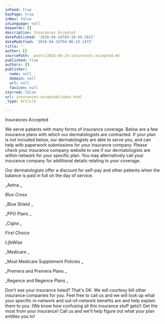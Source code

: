 ```yaml
---
inFeed: true
hasPage: true
inNav: false
inLanguage: null
keywords: []
description: Insurances Accepted
datePublished: '2016-04-24T04:10:49.281Z'
dateModified: '2016-04-24T04:06:19.147Z'
title: ''
author: []
sourcePath: _posts/2016-04-24-insurances-accepted.md
published: true
authors: []
publisher:
  name: null
  domain: null
  url: null
  favicon: null
starred: false
url: insurances-accepted/index.html
_type: Article

---
```

Insurances Accepted

We serve patients with many forms of insurance coverage. Below are a few insurance plans with which our dermatologists are contracted. If your plan is not included below, our dermatologists are able to serve you, and can help with paperwork submissions for your insurance company. Please check your insurance company website to see if our dermatologists are within network for your specific plan. You may alternatively call your insurance company for additional details relating to your coverage. 

Our dermatologists offer a discount for self-pay and other patients when the balance is paid in full on the day of service. 

_Aetna _

_Blue Cross_

_Blue Shield _

_PPO Plans _

_Cigna _

_First Choice_

_LifeWise_

_Medicare _

_Most Medicare Supplement Policies _

_Premera and Premera Plans _

_Regence and Regence Plans _

Don't see your insurance listed? That's OK. We will courtesy bill other insurance companies for you. Feel free to call us and we will look up what your specific in-network and out-of-network benefits are and help explain them to you. (We know how confusing all this insurance stuff gets!) Get the most from your insurance! Call us and we'll help figure out what your plan entitles you to!